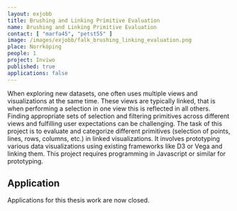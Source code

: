 ```yaml
---
layout: exjobb
title: Brushing and Linking Primitive Evaluation
name: Brushing and Linking Primitive Evaluation
contact: [ "marfa45", "petst55" ]
image: /images/exjobb/falk_brushing_linking_evaluation.png
place: Norrköping
people: 1
project: Inviwo
published: true
applications: false
---
```


When exploring new datasets, one often uses multiple views and visualizations at the same time. These views are typically linked, that is when performing a selection in one view this is reflected in all others. Finding appropriate sets of selection and filtering primitives across different views and fulfilling user expectations can be challenging. 
The task of this project is to evaluate and categorize different primitives (selection of points, lines, rows, columns, etc.) in linked visualizations. It involves prototyping various data visualizations using existing frameworks like D3 or Vega and linking them. This project requires programming in Javascript or similar for prototyping.

## Application
Applications for this thesis work are now closed.